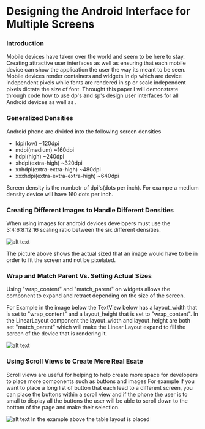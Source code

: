 # Designing the Android Interface for Multiple Screens

### Introduction
Mobile devices have taken over the world and seem to be here to stay. Creating attractive user interfaces as well as ensuring that each mobile device can show the application the user the way its meant to be seen. Mobile devices render containers and widgets in dp which are device independent pixels while fonts are rendered in sp or scale independent pixels dictate the size of font. Throught this paper I will demonstrate through code how to use dp's and sp's design user interfaces for all Android devices as well as .

### Generalized Densities
Android phone are divided into the following screen densities
+ ldpi(low) ~120dpi
+ mdpi(medium) ~160dpi
+ hdpi(high) ~240dpi
+ xhdpi(extra-high) ~320dpi
+ xxhdpi(extra-extra-high) ~480dpi
+ xxxhdpi(extra-extra-extra-high) ~640dpi

Screen density is the numbetr of dpi's(dots per inch).
For exampe a medium density device will have 160 dots per inch.

### Creating Different Images to Handle Different Densities
When using images for android devices developers must use the 3:4:6:8:12:16 scaling ratio between the six different densities.

![alt text](http://developer.android.com/images/screens_support/screens-densities.png "Image depicting how images are sized for diffent densities")

 The picture above shows the actual sized that an image would have to be in order to fit the screen and not be pixelated.
### Wrap and Match Parent Vs. Setting Actual Sizes
Using "wrap_content" and "match_parent" on widgets allows the component to expand and retract depending on the size of the screen.

For Example in the image below the TextView below has a layout_width that is set to "wrap_content" and a layout_height that is set to "wrap_content". In the LinearLayout component the layout_width and layout_height are both set "match_parent" which will make the Linear Layout expand to fill the screen of the device that is rendering it.

![alt text](http://themasterworld.com/wp-content/uploads/2015/04/Alt-Tag-android-linear-layout.png "Image depicting use of match_parent and wrap_content")

### Using Scroll Views to Create More Real Esate

Scroll views are useful for helping to help create more space for developers to place more components such as buttons and images
For example if you want to place a long list of button that each lead to a different screen, you can place the buttons within a scroll view and if the phone the user is to small to display all the buttons the user will be able to scroll down to the bottom of the page and make their selection.

![alt text](http://androideity.com/wp-content/uploads/2011/07/ScrollView01.png "Image depicting use of scroll view")
 In the example above the table layout is placed 

